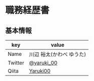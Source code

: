 # 職務経歴書

## 基本情報

|key|value|
|---|-----|
|Name|川辺 裕太(かわべ ゆうた)|
|Twitter|[@yaruki_00](https://twitter.com/yaruki_00)|
|Qiita|[Yaruki00](http://qiita.com/Yaruki00)|
